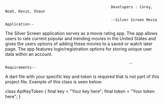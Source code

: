                                                     Developers : Corey, Noah, Kevin, Shaun

                                                    --Silver Screen Movie Application--

The Silver Screen application serves as a movie rating app. The app allows users to rate current
popular and trending movies in the United States and gives the users options of adding these movies
to a saved or watch later page. The app features login/registration options for storing unique user data within
an account.

                                                            --Requirements--

A dart file with your specific key and token is required that is not part of this project file.
Example of this class is seen below:

class ApiKeyToken {
final key = "Your key here";
final token = "Your token here";
}




